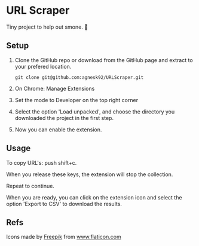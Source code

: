 # URL Scraper

Tiny project to help out smone. :hammer:

## Setup

1. Clone the GitHub repo or download from the GitHub page and extract to your prefered location.

    ```
    git clone git@github.com:agnesk92/URLScraper.git
    ```

2. On Chrome: Manage Extensions

3. Set the mode to Developer on the top right corner

4. Select the option 'Load unpacked', and choose the directory you downloaded the project in the first step.

5. Now you can enable the extension.

## Usage

To copy URL's: push shift+c.

When you release these keys, the extension will stop the collection.

Repeat to continue.

When you are ready, you can click on the extension icon and select the option 'Export to CSV' to download the results.

## Refs

Icons made by <a href="http://www.freepik.com/" title="Freepik">Freepik</a> from <a href="https://www.flaticon.com/" title="Flaticon"> www.flaticon.com</a>
